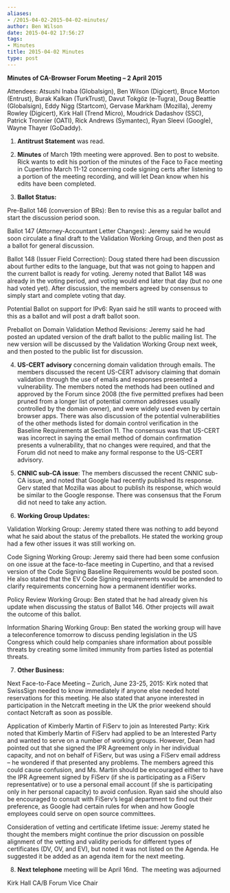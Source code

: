 ```yaml
---
aliases:
- /2015-04-02-2015-04-02-minutes/
author: Ben Wilson
date: 2015-04-02 17:56:27
tags:
- Minutes
title: 2015-04-02 Minutes
type: post
---
```


**Minutes of CA-Browser Forum Meeting – 2 April 2015**

Attendees: Atsushi Inaba (Globalsign), Ben Wilson (Digicert), Bruce Morton (Entrust), Burak Kalkan (TurkTrust), Davut Tokgöz (e-Tugra), Doug Beattie (Globalsign), Eddy Nigg (Startcom), Gervase Markham (Mozilla), Jeremy Rowley (Digicert), Kirk Hall (Trend Micro), Moudrick Dadashov (SSC), Patrick Tronnier (OATI), Rick Andrews (Symantec), Ryan Sleevi (Google), Wayne Thayer (GoDaddy).

1. **Antitrust Statement** was read.

1. **Minutes** of March 19th meeting were approved. Ben to post to website. Rick wants to edit his portion of the minutes of the Face to Face meeting in Cupertino March 11-12 concerning code signing certs after listening to a portion of the meeting recording, and will let Dean know when his edits have been completed.

1. **Ballot Status:**

Pre-Ballot 146 (conversion of BRs): Ben to revise this as a regular ballot and start the discussion period soon.

Ballot 147 (Attorney-Accountant Letter Changes): Jeremy said he would soon circulate a final draft to the Validation Working Group, and then post as a ballot for general discussion.

Ballot 148 (Issuer Field Correction): Doug stated there had been discussion about further edits to the language, but that was not going to happen and the current ballot is ready for voting. Jeremy noted that Ballot 148 was already in the voting period, and voting would end later that day (but no one had voted yet). After discussion, the members agreed by consensus to simply start and complete voting that day.

Potential Ballot on support for IPv6: Ryan said he still wants to proceed with this as a ballot and will post a draft ballot soon.

Preballot on Domain Validation Method Revisions: Jeremy said he had posted an updated version of the draft ballot to the public mailing list. The new version will be discussed by the Validation Working Group next week, and then posted to the public list for discussion.

4. **US-CERT advisory** concerning domain validation through emails. The members discussed the recent US-CERT advisory claiming that domain validation through the use of emails and responses presented a vulnerability. The members noted the methods had been outlined and approved by the Forum since 2008 (the five permitted prefixes had been pruned from a longer list of potential common addresses usually controlled by the domain owner), and were widely used even by certain browser apps. There was also discussion of the potential vulnerabilities of the other methods listed for domain control verification in the Baseline Requirements at Section 11. The consensus was that US-CERT was incorrect in saying the email method of domain confirmation presents a vulnerability, that no changes were required, and that the Forum did not need to make any formal response to the US-CERT advisory.

1. **CNNIC sub-CA issue**: The members discussed the recent CNNIC sub-CA issue, and noted that Google had recently published its response. Gerv stated that Mozilla was about to publish its response, which would be similar to the Google response. There was consensus that the Forum did not need to take any action.

1. **Working Group Updates:**

Validation Working Group: Jeremy stated there was nothing to add beyond what he said about the status of the preballots. He stated the working group had a few other issues it was still working on.

Code Signing Working Group: Jeremy said there had been some confusion on one issue at the face-to-face meeting in Cupertino, and that a revised version of the Code Signing Baseline Requirements would be posted soon. He also stated that the EV Code Signing requirements would be amended to clarify requirements concerning how a permanent identifier works.

Policy Review Working Group: Ben stated that he had already given his update when discussing the status of Ballot 146. Other projects will await the outcome of this ballot.

Information Sharing Working Group: Ben stated the working group will have a teleconference tomorrow to discuss pending legislation in the US Congress which could help companies share information about possible threats by creating some limited immunity from parties listed as potential threats.

7. **Other Business:**

Next Face-to-Face Meeting – Zurich, June 23-25, 2015: Kirk noted that SwissSign needed to know immediately if anyone else needed hotel reservations for this meeting. He also stated that anyone interested in participation in the Netcraft meeting in the UK the prior weekend should contact Netcraft as soon as possible.

Application of Kimberly Martin of FiServ to join as Interested Party: Kirk noted that Kimberly Martin of FiServ had applied to be an Interested Party and wanted to serve on a number of working groups. However, Dean had pointed out that she signed the IPR Agreement only in her individual capacity, and not on behalf of FiServ, but was using a FiServ email address – he wondered if that presented any problems. The members agreed this could cause confusion, and Ms. Martin should be encouraged either to have the IPR Agreement signed by FiServ (if she is participating as a FiServ representative) or to use a personal email account (if she is participating only in her personal capacity) to avoid confusion. Ryan said she should also be encouraged to consult with FiServ’s legal department to find out their preference, as Google had certain rules for when and how Google employees could serve on open source committees.

Consideration of vetting and certificate lifetime issue: Jeremy stated he thought the members might continue the prior discussion on possible alignment of the vetting and validity periods for different types of certificates (DV, OV, and EV), but noted it was not listed on the Agenda. He suggested it be added as an agenda item for the next meeting.

8. **Next telephone** meeting will be April 16nd.  The meeting was adjourned

Kirk Hall
CA/B Forum Vice Chair